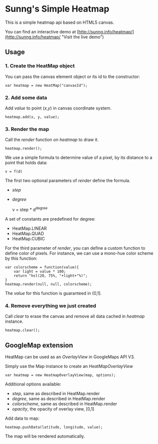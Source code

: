Sunng's Simple Heatmap
======================

This is a simple heatmap api based on HTML5 canvas.

You can find an interactive demo at [http://sunng.info/heatmap/](http://sunng.info/heatmap/ "Visit the live demo")


Usage
-----

### 1. Create the HeatMap object ###

You can pass the canvas element object or its id to the constructor:

    var heatmap = new HeatMap("canvasId");

### 2. Add some data ###

Add *value* to point (*x*,*y*) in canvas coordinate system.

    heatmap.add(x, y, value);

### 3. Render the map ###

Call the *render* function on *heatmap* to draw it.

    heatmap.render();

We use a simple formula to determine value of a pixel, by its
distance to a point that holds data:

    v = f(d)

The first two optional parameters of *render* define the formula.

* *step* 
* *degree* 

    v = step * d<sup>degree</sup>

A set of constants are predefined for degree:

* HeatMap.LINEAR
* HeatMap.QUAD
* HeatMap.CUBIC

For the third parameter of *render*, you can define a custom
function to define color of pixels. For instance, we can use a 
mono-hue color scheme by this function:

    var colorscheme = function(value){
        var light = value * 100;
        return "hsl(20, 75%, "+light+"%)";
    }
    heatmap.render(null, null, colorscheme);

The *value* for this function is guaranteed in (0,1].

### 4. Remove everything we just created ###

Call *clear* to erase the canvas and remove all data cached 
in *heatmap* instance.

    heatmap.clear();

GoogleMap extension
-------------------

HeatMap can be used as an *OverlayView* in GoogleMaps API V3.

Simply use the Map instance to create an *HeatMapOverlayView*    

    var heatmap = new HeatmapOverlayView(map, options);

Additional options available:

* *step*, same as described in HeatMap.render
* *degree*, same as described in HeatMap.render
* *colorscheme*, same as described in HeatMap.render
* *opacity*, the opacity of overlay view, [0,1]

Add data to map:

    heatmap.pushData(latitude, longitude, value);

The map will be rendered automatically.
